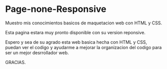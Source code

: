 # Page-none-Responsive
Muestro mis conocimientos basicos de maquetacion web con HTML y CSS.

Esta pagina estara muy pronto disponible con su version reponsive.

Espero y sea de su agrado esta web basica hecha con HTML y CSS, puedan ver el codigo y ayudarme a mejorar la organizacion del codigo para ser un mejor desrrollador web.

GRACIAS.
